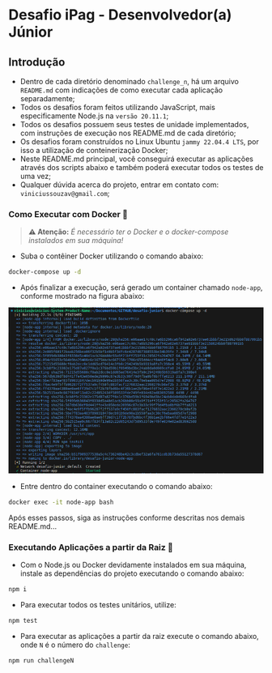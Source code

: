 # Desafio iPag - Desenvolvedor(a) Júnior

## Introdução

- Dentro de cada diretório denominado `challenge_n`, há um arquivo `README.md` com indicações de como executar cada aplicação separadamente;
- Todos os desafios foram feitos utilizando JavaScript, mais especificamente Node.js na `versão 20.11.1`;
- Todos os desafios possuem seus testes de unidade implementados, com instruções de execução nos README.md de cada diretório;
- Os desafios foram construídos no Linux Ubuntu `jammy 22.04.4 LTS`, por isso a utilização de conteinerização Docker;
- Neste README.md principal, você conseguirá executar as aplicações através dos scripts abaixo e também poderá executar todos os testes de uma vez;
- Qualquer dúvida acerca do projeto, entrar em contato com: `viniciussouzav@gmail.com`;

### Como Executar com Docker 🐳

> **⚠️ Atenção:** _É necessário ter o Docker e o docker-compose instalados em sua máquina!_

- Suba o contêiner Docker utilizando o comando abaixo:

```bash
docker-compose up -d
```

- Após finalizar a execução, será gerado um container chamado `node-app`, conforme mostrado na figura abaixo:

![imagem de execução do container](/img/imgDocker.png)

- Entre dentro do container executando o comando abaixo:

```bash
docker exec -it node-app bash
```

Após esses passos, siga as instruções conforme descritas nos demais README.md...

### Executando Aplicações a partir da Raiz 🌿

- Com o Node.js ou Docker devidamente instalados em sua máquina, instale as dependências do projeto executando o comando abaixo:

```bash
npm i
```

- Para executar todos os testes unitários, utilize:

```bash
npm test
```

- Para executar as aplicações a partir da raiz execute o comando abaixo, onde `N` é o número do `challenge`:

```bash
npm run challengeN
```